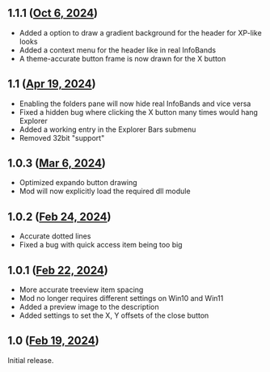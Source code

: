 ## 1.1.1 ([Oct 6, 2024](https://github.com/ramensoftware/windhawk-mods/blob/5d24a3a59980affaff8b2e34006a3a3d788e006c/mods/classic-explorer-treeview.wh.cpp))

- Added a option to draw a gradient background for the header for XP-like looks
- Added a context menu for the header like in real InfoBands
- A theme-accurate button frame is now drawn for the X button

## 1.1 ([Apr 19, 2024](https://github.com/ramensoftware/windhawk-mods/blob/92c875fd5462637a9cd1da3b218bd839ba819dc4/mods/classic-explorer-treeview.wh.cpp))

- Enabling the folders pane will now hide real InfoBands and vice versa
- Fixed a hidden bug where clicking the X button many times would hang Explorer
- Added a working entry in the Explorer Bars submenu
- Removed 32bit "support"

## 1.0.3 ([Mar 6, 2024](https://github.com/ramensoftware/windhawk-mods/blob/dc4d3bb0033b5b8473ea10c63e50853c2bfc05d4/mods/classic-explorer-treeview.wh.cpp))

- Optimized expando button drawing
- Mod will now explicitly load the required dll module

## 1.0.2 ([Feb 24, 2024](https://github.com/ramensoftware/windhawk-mods/blob/1cd6db586b784a7f60cd854d8c18e726b6e42626/mods/classic-explorer-treeview.wh.cpp))

- Accurate dotted lines
- Fixed a bug with quick access item being too big

## 1.0.1 ([Feb 22, 2024](https://github.com/ramensoftware/windhawk-mods/blob/ff8816646bb3f5789c6e2564149b2c632ce341d6/mods/classic-explorer-treeview.wh.cpp))

- More accurate treeview item spacing
- Mod no longer requires different settings on Win10 and Win11
- Added a preview image to the description
- Added settings to set the X, Y offsets of the close button

## 1.0 ([Feb 19, 2024](https://github.com/ramensoftware/windhawk-mods/blob/2c5b476b3040ead1e8dae818aa0a5717ef1a2e9e/mods/classic-explorer-treeview.wh.cpp))

Initial release.
